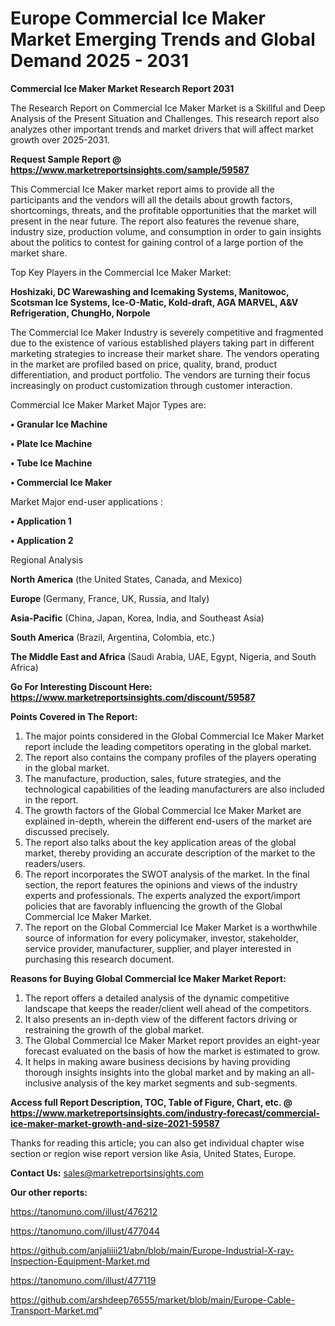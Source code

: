 # Europe Commercial Ice Maker Market Emerging Trends and Global Demand 2025 - 2031

<strong>Commercial Ice Maker Market Research Report 2031</strong>

The Research Report on Commercial Ice Maker Market is a Skillful and Deep Analysis of the Present Situation and Challenges. This research report also analyzes other important trends and market drivers that will affect market growth over 2025-2031.

<strong>Request Sample Report @ <a href=https://www.marketreportsinsights.com/sample/59587>https://www.marketreportsinsights.com/sample/59587</a></strong>

This Commercial Ice Maker market report aims to provide all the participants and the vendors will all the details about growth factors, shortcomings, threats, and the profitable opportunities that the market will present in the near future. The report also features the revenue share, industry size, production volume, and consumption in order to gain insights about the politics to contest for gaining control of a large portion of the market share.

Top Key Players in the Commercial Ice Maker Market:

<strong>Hoshizaki, DC Warewashing and Icemaking Systems, Manitowoc, Scotsman Ice Systems, Ice-O-Matic, Kold-draft, AGA MARVEL, A&V Refrigeration, ChungHo, Norpole</strong>

The Commercial Ice Maker Industry is severely competitive and fragmented due to the existence of various established players taking part in different marketing strategies to increase their market share. The vendors operating in the market are profiled based on price, quality, brand, product differentiation, and product portfolio. The vendors are turning their focus increasingly on product customization through customer interaction.

Commercial Ice Maker Market Major Types are:

<strong>• Granular Ice Machine

• Plate Ice Machine

• Tube Ice Machine

• Commercial Ice Maker</strong>

Market Major end-user applications :

<strong>• Application 1

• Application 2</strong>

Regional Analysis

</u><strong><b>North America</b></strong> (the United States, Canada, and Mexico)

<strong><b>Europe </b></strong>(Germany, France, UK, Russia, and Italy)

<strong><b>Asia-Pacific</b></strong> (China, Japan, Korea, India, and Southeast Asia)

<strong><b>South America</b></strong> (Brazil, Argentina, Colombia, etc.)

<strong><b>The Middle East and Africa</b></strong> (Saudi Arabia, UAE, Egypt, Nigeria, and South Africa)

<strong>Go For Interesting Discount Here: <a href=https://www.marketreportsinsights.com/discount/59587>https://www.marketreportsinsights.com/discount/59587</a></strong>

<strong>Points Covered in The Report:</strong>
<ol>
  <li>The major points considered in the Global Commercial Ice Maker Market report include the leading competitors operating in the global market.</li>
  <li>The report also contains the company profiles of the players operating in the global market.</li>
  <li>The manufacture, production, sales, future strategies, and the technological capabilities of the leading manufacturers are also included in the report.</li>
  <li>The growth factors of the Global Commercial Ice Maker Market are explained in-depth, wherein the different end-users of the market are discussed precisely.</li>
  <li>The report also talks about the key application areas of the global market, thereby providing an accurate description of the market to the readers/users.</li>
  <li>The report incorporates the SWOT analysis of the market. In the final section, the report features the opinions and views of the industry experts and professionals. The experts analyzed the export/import policies that are favorably influencing the growth of the Global Commercial Ice Maker Market.</li>
  <li>The report on the Global Commercial Ice Maker Market is a worthwhile source of information for every policymaker, investor, stakeholder, service provider, manufacturer, supplier, and player interested in purchasing this research document.</li>
</ol>
<strong>Reasons for Buying Global Commercial Ice Maker Market Report:</strong>

<ol>
  <li>The report offers a detailed analysis of the dynamic competitive landscape that keeps the reader/client well ahead of the competitors.</li>
  <li>It also presents an in-depth view of the different factors driving or restraining the growth of the global market.</li>
  <li>The Global Commercial Ice Maker Market report provides an eight-year forecast evaluated on the basis of how the market is estimated to grow.</li>
  <li>It helps in making aware business decisions by having providing thorough insights insights into the global market and by making an all-inclusive analysis of the key market segments and sub-segments.</li>
</ol>
<strong>Access full Report Description, TOC, Table of Figure, Chart, etc. @ <a href=https://www.marketreportsinsights.com/industry-forecast/commercial-ice-maker-market-growth-and-size-2021-59587>https://www.marketreportsinsights.com/industry-forecast/commercial-ice-maker-market-growth-and-size-2021-59587</a></strong>


Thanks for reading this article; you can also get individual chapter wise section or region wise report version like Asia, United States, Europe.

<strong>Contact Us:</strong>
sales@marketreportsinsights.com

<strong>Our other reports:</strong>

<a href=https://tanomuno.com/illust/476212>https://tanomuno.com/illust/476212</a>

<a href=https://tanomuno.com/illust/477044>https://tanomuno.com/illust/477044</a>

<a href=https://github.com/anjaliiii21/abn/blob/main/Europe-Industrial-X-ray-Inspection-Equipment-Market.md>https://github.com/anjaliiii21/abn/blob/main/Europe-Industrial-X-ray-Inspection-Equipment-Market.md</a>

<a href=https://tanomuno.com/illust/477119>https://tanomuno.com/illust/477119</a>

<a href=https://github.com/arshdeep76555/market/blob/main/Europe-Cable-Transport-Market.md>https://github.com/arshdeep76555/market/blob/main/Europe-Cable-Transport-Market.md</a>"
